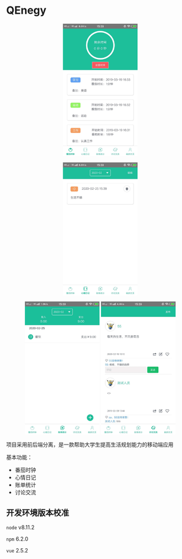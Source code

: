 # QEnegy

<div align=center>
  <img width="200" src="https://github.com/2585479524/git_pic/blob/master/QEnergy/Tomato.jpg"/>
  
  <img width="200" src="https://github.com/2585479524/git_pic/blob/master/QEnergy/Diary.jpg"/><br>

  <img width="200" src="https://github.com/2585479524/git_pic/blob/master/QEnergy/Bill.jpg"/>
  
  <img width="200" src="https://github.com/2585479524/git_pic/blob/master/QEnergy/Discuss.jpg"/>
</div>

项目采用前后端分离，是一款帮助大学生提高生活规划能力的移动端应用

基本功能：
- 番茄时钟
- 心情日记
- 账单统计
- 讨论交流

## 开发环境版本校准

```node``` v8.11.2

```npm``` 6.2.0

```vue``` 2.5.2
